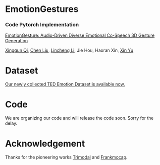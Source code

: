 # EmotionGestures
### Code Pytorch Implementation

[EmotionGesture: Audio-Driven Diverse Emotional Co-Speech 3D Gesture Generation](https://arxiv.org/abs/2305.18891)

[Xingqun Qi](https://scholar.google.com.hk/citations?hl=zh-CN&user=3tO41a8AAAAJ&view_op=list_works&sortby=pubdate), [Chen Liu](https://scholar.google.com/citations?hl=zh-CN&user=HmvE2WsAAAAJ&view_op=list_works&sortby=pubdate), [Lincheng Li](https://scholar.google.com/citations?user=NYLsVscAAAAJ&hl=en), Jie Hou, Haoran Xin, [Xin Yu](https://scholar.google.com/citations?user=oxdtuSEAAAAJ&hl=en)

# Dataset
[Our newly collected TED Emotion Dataset is available now.](https://drive.google.com/file/d/1Yzks2FjbIg0n94y2rVw3plI0sq7Wpy8L/view?usp=sharing)
# Code
We are organizing our code and will release the code soon. Sorry for the delay.
# Acknowledgement
Thanks for the pioneering works [Trimodal](https://github.com/ai4r/Gesture-Generation-from-Trimodal-Context) and [Frankmocap](https://github.com/facebookresearch/frankmocap).

